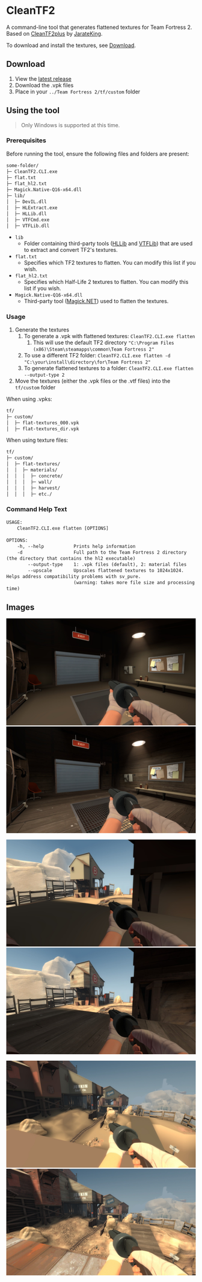 # CleanTF2

A command-line tool that generates flattened textures for Team Fortress 2.
Based on [CleanTF2plus](https://github.com/JarateKing/CleanTF2plus) by [JarateKing](https://github.com/JarateKing).

To download and install the textures, see [Download](#Download). 

## Download

1. View the [latest release](https://github.com/theaswanson/CleanTF2/releases)
2. Download the .vpk files
3. Place in your `../Team Fortress 2/tf/custom` folder

## Using the tool

> Only Windows is supported at this time.

### Prerequisites

Before running the tool, ensure the following files and folders are present:

```text
some-folder/
├─ CleanTF2.CLI.exe
├─ flat.txt
├─ flat_hl2.txt
├─ Magick.Native-Q16-x64.dll
├─ lib/
│  ├─ DevIL.dll
│  ├─ HLExtract.exe
│  ├─ HLLib.dll
│  ├─ VTFCmd.exe
│  ├─ VTFLib.dll
```

- `lib`
  - Folder containing third-party tools ([HLLib](https://developer.valvesoftware.com/wiki/HLLib) and [VTFLib](https://developer.valvesoftware.com/wiki/VTFLib)) that are used to extract and convert TF2's textures.
- `flat.txt`
  - Specifies which TF2 textures to flatten. You can modify this list if you wish.
- `flat_hl2.txt`
  - Specifies which Half-Life 2 textures to flatten. You can modify this list if you wish.
- `Magick.Native-Q16-x64.dll`
  - Third-party tool ([Magick.NET](https://github.com/dlemstra/Magick.NET)) used to flatten the textures.

### Usage

1. Generate the textures
   1. To generate a .vpk with flattened textures: `CleanTF2.CLI.exe flatten`
      1. This will use the default TF2 directory `"C:\Program Files (x86)\Steam\steamapps\common\Team Fortress 2"`
   2. To use a different TF2 folder: `CleanTF2.CLI.exe flatten -d "C:\your\install\directory\for\Team Fortress 2"`
   3. To generate flattened textures to a folder: `CleanTF2.CLI.exe flatten --output-type 2`
2. Move the textures (either the .vpk files or the .vtf files) into the `tf/custom` folder

When using .vpks:

```text
tf/
├─ custom/
│  ├─ flat-textures_000.vpk
│  ├─ flat-textures_dir.vpk
```

When using texture files:

```text
tf/
├─ custom/
│  ├─ flat-textures/
│  │  ├─ materials/
│  │  │  ├─ concrete/
│  │  │  ├─ wall/
│  │  │  ├─ harvest/
│  │  │  ├─ etc./
```

### Command Help Text

```text
USAGE:
    CleanTF2.CLI.exe flatten [OPTIONS]

OPTIONS:
    -h, --help           Prints help information
    -d                   Full path to the Team Fortress 2 directory (the directory that contains the hl2 executable)
        --output-type    1: .vpk files (default), 2: material files
        --upscale        Upscales flattened textures to 1024x1024. Helps address compatibility problems with sv_pure.
                         (warning: takes more file size and processing time)
```

## Images

![Example 1: flat](doc/1-flat.jpg "Example 1: flat")
![Example 1: normal](doc/1-normal.jpg "Example 1: normal")

![Example 2: flat](doc/2-flat.jpg "Example 2: flat")
![Example 2: normal](doc/2-normal.jpg "Example 2: normal")

![Example 3: flat](doc/3-flat.jpg "Example 3: flat")
![Example 3: normal](doc/3-normal.jpg "Example 3: normal")